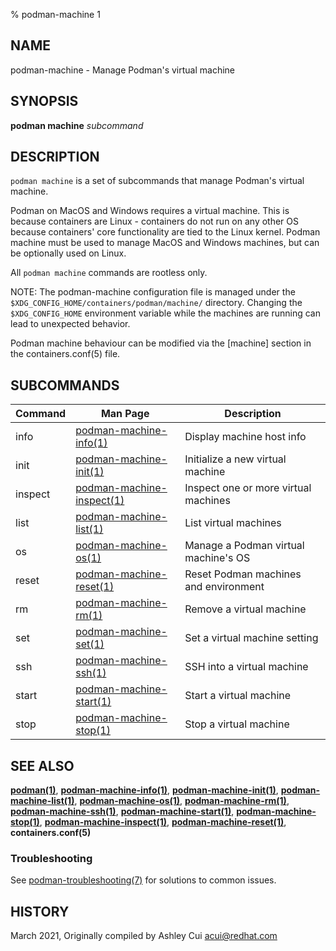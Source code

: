 % podman-machine 1

## NAME
podman\-machine - Manage Podman's virtual machine

## SYNOPSIS
**podman machine** *subcommand*

## DESCRIPTION
`podman machine` is a set of subcommands that manage Podman's virtual machine.

Podman on MacOS and Windows requires a virtual machine. This is because containers are Linux -
containers do not run on any other OS because containers' core functionality are
tied to the Linux kernel. Podman machine must be used to manage MacOS and Windows machines,
but can be optionally used on Linux.

All `podman machine` commands are rootless only.

NOTE: The podman-machine configuration file is managed under the
`$XDG_CONFIG_HOME/containers/podman/machine/` directory. Changing the `$XDG_CONFIG_HOME`
environment variable while the machines are running can lead to unexpected behavior.

Podman machine behaviour can be modified via the [machine] section in the containers.conf(5) file.

## SUBCOMMANDS

| Command | Man Page                                                 | Description                           |
|---------|----------------------------------------------------------|---------------------------------------|
| info    | [podman-machine-info(1)](podman-machine-info.1.md)       | Display machine host info             |
| init    | [podman-machine-init(1)](podman-machine-init.1.md)       | Initialize a new virtual machine      |
| inspect | [podman-machine-inspect(1)](podman-machine-inspect.1.md) | Inspect one or more virtual machines  |
| list    | [podman-machine-list(1)](podman-machine-list.1.md)       | List virtual machines                 |
| os      | [podman-machine-os(1)](podman-machine-os.1.md)           | Manage a Podman virtual machine's OS  |
| reset   | [podman-machine-reset(1)](podman-machine-reset.1.md)     | Reset Podman machines and environment |
| rm      | [podman-machine-rm(1)](podman-machine-rm.1.md)           | Remove a virtual machine              |
| set     | [podman-machine-set(1)](podman-machine-set.1.md)         | Set a virtual machine setting         |
| ssh     | [podman-machine-ssh(1)](podman-machine-ssh.1.md)         | SSH into a virtual machine            |
| start   | [podman-machine-start(1)](podman-machine-start.1.md)     | Start a virtual machine               |
| stop    | [podman-machine-stop(1)](podman-machine-stop.1.md)       | Stop a virtual machine                |

## SEE ALSO
**[podman(1)](podman.1.md)**, **[podman-machine-info(1)](podman-machine-info.1.md)**, **[podman-machine-init(1)](podman-machine-init.1.md)**, **[podman-machine-list(1)](podman-machine-list.1.md)**, **[podman-machine-os(1)](podman-machine-os.1.md)**, **[podman-machine-rm(1)](podman-machine-rm.1.md)**, **[podman-machine-ssh(1)](podman-machine-ssh.1.md)**, **[podman-machine-start(1)](podman-machine-start.1.md)**, **[podman-machine-stop(1)](podman-machine-stop.1.md)**, **[podman-machine-inspect(1)](podman-machine-inspect.1.md)**, **[podman-machine-reset(1)](podman-machine-reset.1.md)**, **containers.conf(5)**

### Troubleshooting

See [podman-troubleshooting(7)](https://github.com/containers/podman/blob/main/troubleshooting.md)
for solutions to common issues.

## HISTORY
March 2021, Originally compiled by Ashley Cui <acui@redhat.com>
